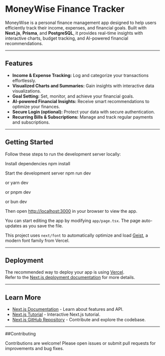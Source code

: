 # MoneyWise Finance Tracker

MoneyWise is a personal finance management app designed to help users efficiently track their income, expenses, and financial goals. Built with **Next.js**, **Prisma**, and **PostgreSQL**, it provides real-time insights with interactive charts, budget tracking, and AI-powered financial recommendations.

---

## Features

- **Income & Expense Tracking:** Log and categorize your transactions effortlessly.
- **Visualized Charts and Summaries:** Gain insights with interactive data visualizations.
- **Goal Setting:** Set, monitor, and achieve your financial goals.
- **AI-powered Financial Insights:** Receive smart recommendations to optimize your finances.
- **Secure Login (optional):** Protect your data with secure authentication.
- **Recurring Bills & Subscriptions:** Manage and track regular payments and subscriptions.

---

## Getting Started

Follow these steps to run the development server locally:

Install dependencies
npm install

Start the development server
npm run dev

or
yarn dev

or
pnpm dev

or
bun dev


Then open [http://localhost:3000](http://localhost:3000) in your browser to view the app.

You can start editing the app by modifying `app/page.tsx`. The page auto-updates as you save the file.

This project uses `next/font` to automatically optimize and load [Geist](https://vercel.com/font), a modern font family from Vercel.

---

## Deployment

The recommended way to deploy your app is using [Vercel](https://vercel.com/).  
Refer to the [Next.js deployment documentation](https://nextjs.org/docs/deployment) for more details.

---

## Learn More

- [Next.js Documentation](https://nextjs.org/docs) - Learn about features and API.
- [Next.js Tutorial](https://nextjs.org/learn) - Interactive Next.js tutorial.
- [Next.js GitHub Repository](https://github.com/vercel/next.js) - Contribute and explore the codebase.

---

##Contributing

Contributions are welcome! Please open issues or submit pull requests for improvements and bug fixes.

